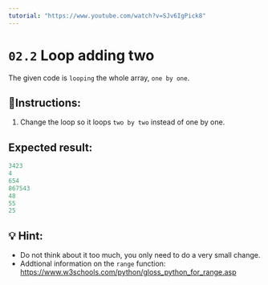 ```yaml
---
tutorial: "https://www.youtube.com/watch?v=SJv6IgPick8"
---
```


# `02.2` Loop adding two


The given code is `looping` the whole array, `one by one`.


## 📝Instructions:

1. Change the loop so it loops `two by two` instead of one by one.

## Expected result:

```py
3423
4
654
867543
48
55
25
```

## 💡 Hint:

+ Do not think about it too much, you only need to do a very small change.
+ Addtional information on the `range` function: https://www.w3schools.com/python/gloss_python_for_range.asp
